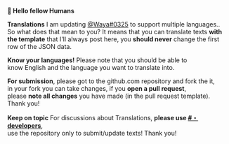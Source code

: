 **👋 Hello fellow Humans**

**__Translations__**
I am updating [@Waya#0325](https://waya.one) to support multiple languages.. <br />
So what does that mean to you? It means that you can translate texts __with the template__ that I'll always post here, you **should never** change the first row of the JSON data. 

**Know your languages!** Please note that you should be able to <br />
know English and the language you want to translate into.

**For submission**, please got to the github.com repository and fork the it, <br />
in your fork you can take changes, if you **open a pull request**, <br />
please **note all changes** you have made (in the pull request template). <br />
Thank you!

**__Keep on topic__**
For discussions about Translations, **please use [#・developers](https://waya.one/go/discord)**, <br />
use the repository only to submit/update texts! Thank you!
